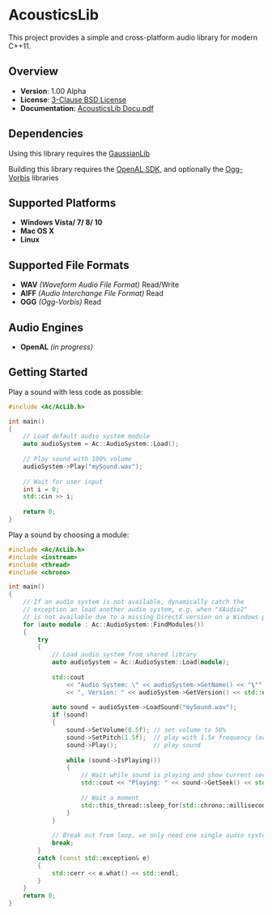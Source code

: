 AcousticsLib
============

This project provides a simple and cross-platform audio library for modern C++11.


Overview
--------

- **Version**: 1.00 Alpha
- **License**: [3-Clause BSD License](https://github.com/LukasBanana/AcousticsLib/blob/master/LICENSE.txt)
- **Documentation**: [AcousticsLib Docu.pdf](https://github.com/LukasBanana/AcousticsLib/blob/master/docu/AcousticsLib%20Docu.pdf)


Dependencies
------------

Using this library requires the [GaussianLib](https://github.com/LukasBanana/GaussianLib)

Building this library requires the [OpenAL SDK](http://openal.org/), and optionally the [Ogg-Vorbis](http://www.vorbis.com/) libraries


Supported Platforms
-------------------

- **Windows Vista/ 7/ 8/ 10**
- **Mac OS X**
- **Linux**


Supported File Formats
----------------------

- **WAV** *(Waveform Audio File Format)* Read/Write
- **AIFF** *(Audio Interchange File Format)* Read
- **OGG** *(Ogg-Vorbis)* Read


Audio Engines
-------------

- **OpenAL** *(in progress)*


Getting Started
---------------

Play a sound with less code as possible:

```cpp
#include <Ac/AcLib.h>

int main()
{
	// Load default audio system module
	auto audioSystem = Ac::AudioSystem::Load();
	
	// Play sound with 100% volume
	audioSystem->Play("mySound.wav");
	
	// Wait for user input
	int i = 0;
	std::cin >> i;
	
	return 0;
}
```

Play a sound by choosing a module:

```cpp
#include <Ac/AcLib.h>
#include <iostream>
#include <thread>
#include <chrono>

int main()
{
	// If an audio system is not available, dynamically catch the
	// exception an load another audio system, e.g. when "XAudio2"
	// is not available due to a missing DirectX version on a Windows platform.
	for (auto module : Ac::AudioSystem::FindModules())
	{
		try
		{
            // Load audio system from shared library
            auto audioSystem = Ac::AudioSystem::Load(module);
			
			std::cout
				<< "Audio System: \" << audioSystem->GetName() << "\""
				<< ", Version: " << audioSystem->GetVersion() << std::endl;
			
			auto sound = audioSystem->LoadSound("mySound.wav");
			if (sound)
			{
				sound->SetVolume(0.5f); // set volume to 50%
				sound->SetPitch(1.5f);  // play with 1.5x frequency (or speed)
				sound->Play();          // play sound
				
				while (sound->IsPlaying())
				{
					// Wait while sound is playing and show current seek position
					std::cout << "Playing: " << sound->GetSeek() << std::end;
					
					// Wait a moment
					std::this_thread::sleep_for(std::chrono::milliseconds(100));
				}
			}
			
			// Break out from loop, we only need one single audio system
			break;
		}
		catch (const std::exception& e)
		{
			std::cerr << e.what() << std::endl;
		}
	}
	return 0;
}
```



